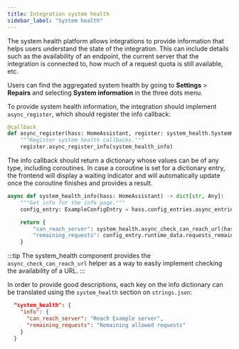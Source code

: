```yaml
---
title: Integration system health
sidebar_label: "System health"
---
```


The system health platform allows integrations to provide information that helps users understand the state of the integration. This can include details such as the availability of an endpoint, the current server that the integration is connected to, how much of a request quota is still available, etc.

Users can find the aggregated system health by going to **Settings** > **Repairs** and selecting **System information** in the three dots menu.

To provide system health information, the integration should implement `async_register`, which should register the info callback:

```python
@callback
def async_register(hass: HomeAssistant, register: system_health.SystemHealthRegistration) -> None:
    """Register system health callbacks."""
    register.async_register_info(system_health_info)
```

The info callback should return a dictionary whose values can be of any type, including coroutines. In case a coroutine is set for a dictionary entry, the frontend will display a waiting indicator and will automatically update once the coroutine finishes and provides a result.

```python
async def system_health_info(hass: HomeAssistant) -> dict[str, Any]:
    """Get info for the info page."""
    config_entry: ExampleConfigEntry = hass.config_entries.async_entries(DOMAIN)[0]

    return {
        "can_reach_server": system_health.async_check_can_reach_url(hass, ENDPOINT),
        "remaining_requests": config_entry.runtime_data.requests_remaining,
    }
```

:::tip
The system_health component provides the `async_check_can_reach_url` helper as a way to easily implement checking the availability of a URL.
:::


In order to provide good descriptions, each key on the info dictionary can be translated using the `system_health` section on `strings.json`:

```json
  "system_health": {
    "info": {
      "can_reach_server": "Reach Example server",
      "remaining_requests": "Remaining allowed requests"
    }
  }
```
